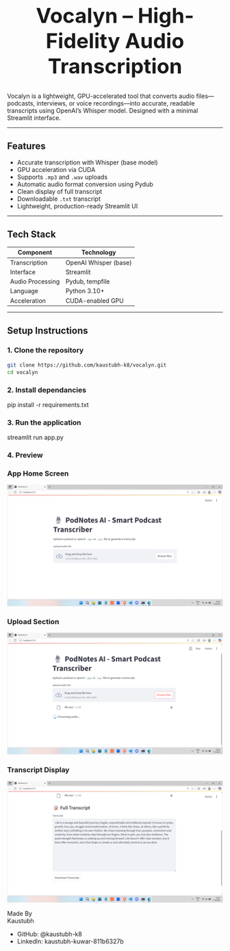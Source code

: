 <h1 align="center" style="font-size: 3rem;">Vocalyn – High-Fidelity Audio Transcription</h1>

Vocalyn is a lightweight, GPU-accelerated tool that converts audio files—podcasts, interviews, or voice recordings—into accurate, readable transcripts using OpenAI’s Whisper model. Designed with a minimal Streamlit interface.

---

## Features

- Accurate transcription with Whisper (base model)
- GPU acceleration via CUDA 
- Supports `.mp3` and `.wav` uploads
- Automatic audio format conversion using Pydub
- Clean display of full transcript
- Downloadable `.txt` transcript
- Lightweight, production-ready Streamlit UI

---

## Tech Stack

| Component        | Technology                      |
|------------------|----------------------------------|
| Transcription    | OpenAI Whisper (base)            |
| Interface        | Streamlit                        |
| Audio Processing | Pydub, tempfile                  |
| Language         | Python 3.10+                     |
| Acceleration     | CUDA-enabled GPU                 |

---

## Setup Instructions

### 1. Clone the repository
```bash
git clone https://github.com/kaustubh-k8/vocalyn.git
cd vocalyn 
```

### 2. Install dependancies
pip install -r requirements.txt

### 3. Run the application
streamlit run app.py

### 4. Preview
### App Home Screen
![Home Screenshot](screenshots/home_screen.png)

### Upload Section
![Upload Screenshot](screenshots/upload.png)

### Transcript Display
![Transcript Screenshot](screenshots/transcription.png)



Made By  
Kaustubh 

- GitHub: @kaustubh-k8
- LinkedIn: kaustubh-kuwar-811b6327b








